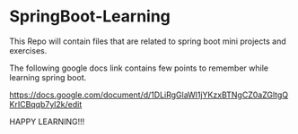 # SpringBoot-Learning

This Repo will contain files that are related to spring boot mini projects and exercises.

The following google docs link contains few points to remember while learning spring boot.

https://docs.google.com/document/d/1DLiRgGlaWl1jYKzxBTNgCZ0aZGltgQKrICBqqb7yl2k/edit

HAPPY LEARNING!!!
